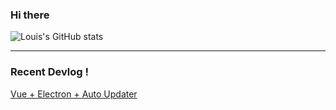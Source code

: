 ### Hi there

![Louis's GitHub stats](https://github-readme-stats.vercel.app/api?username=es5es5&&show_icons=true&theme=dracula)

<hr>

### Recent Devlog !
[Vue + Electron + Auto Updater](https://github.com/es5es5/devlogs/tree/main/Electron)
